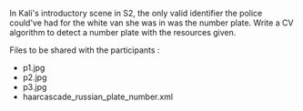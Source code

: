In Kali's introductory scene in S2, the only valid identifier the police could've had for the white van she was in was the number plate. Write a CV algorithm to detect a number plate with the resources given.

Files to be shared with the participants :
- p1.jpg
- p2.jpg
- p3.jpg
- haarcascade_russian_plate_number.xml 
